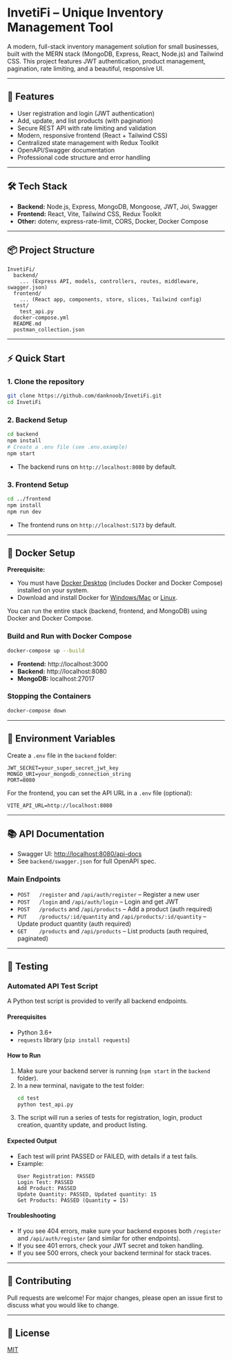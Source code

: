 # InvetiFi – Unique Inventory Management Tool

A modern, full-stack inventory management solution for small businesses, built with the MERN stack (MongoDB, Express, React, Node.js) and Tailwind CSS. This project features JWT authentication, product management, pagination, rate limiting, and a beautiful, responsive UI.

---

## 🚀 Features
- User registration and login (JWT authentication)
- Add, update, and list products (with pagination)
- Secure REST API with rate limiting and validation
- Modern, responsive frontend (React + Tailwind CSS)
- Centralized state management with Redux Toolkit
- OpenAPI/Swagger documentation
- Professional code structure and error handling

---

## 🛠️ Tech Stack
- **Backend:** Node.js, Express, MongoDB, Mongoose, JWT, Joi, Swagger
- **Frontend:** React, Vite, Tailwind CSS, Redux Toolkit
- **Other:** dotenv, express-rate-limit, CORS, Docker, Docker Compose

---

## 📦 Project Structure
```
InvetiFi/
  backend/
    ... (Express API, models, controllers, routes, middleware, swagger.json)
  frontend/
    ... (React app, components, store, slices, Tailwind config)
  test/
    test_api.py
  docker-compose.yml
  README.md
  postman_collection.json
```

---

## ⚡ Quick Start

### 1. Clone the repository
```sh
git clone https://github.com/danknoob/InvetiFi.git
cd InvetiFi
```

### 2. Backend Setup
```sh
cd backend
npm install
# Create a .env file (see .env.example)
npm start
```
- The backend runs on `http://localhost:8080` by default.

### 3. Frontend Setup
```sh
cd ../frontend
npm install
npm run dev
```
- The frontend runs on `http://localhost:5173` by default.

---

## 🐳 Docker Setup

**Prerequisite:**
- You must have [Docker Desktop](https://www.docker.com/products/docker-desktop/) (includes Docker and Docker Compose) installed on your system.
- Download and install Docker for [Windows/Mac](https://www.docker.com/products/docker-desktop/) or [Linux](https://docs.docker.com/engine/install/).

You can run the entire stack (backend, frontend, and MongoDB) using Docker and Docker Compose.

### **Build and Run with Docker Compose**
```sh
docker-compose up --build
```
- **Frontend:** http://localhost:3000
- **Backend:** http://localhost:8080
- **MongoDB:** localhost:27017

### **Stopping the Containers**
```sh
docker-compose down
```

---

## 🔑 Environment Variables
Create a `.env` file in the `backend` folder:
```
JWT_SECRET=your_super_secret_jwt_key
MONGO_URI=your_mongodb_connection_string
PORT=8080
```

For the frontend, you can set the API URL in a `.env` file (optional):
```
VITE_API_URL=http://localhost:8080
```

---

## 📚 API Documentation
- Swagger UI: [http://localhost:8080/api-docs](http://localhost:8080/api-docs)
- See `backend/swagger.json` for full OpenAPI spec.

### Main Endpoints
- `POST   /register` and `/api/auth/register` – Register a new user
- `POST   /login` and `/api/auth/login` – Login and get JWT
- `POST   /products` and `/api/products` – Add a product (auth required)
- `PUT    /products/:id/quantity` and `/api/products/:id/quantity` – Update product quantity (auth required)
- `GET    /products` and `/api/products` – List products (auth required, paginated)

---

## 🧪 Testing

### Automated API Test Script

A Python test script is provided to verify all backend endpoints.

#### **Prerequisites**
- Python 3.6+
- `requests` library (`pip install requests`)

#### **How to Run**
1. Make sure your backend server is running (`npm start` in the `backend` folder).
2. In a new terminal, navigate to the test folder:
   ```sh
   cd test
   python test_api.py
   ```
3. The script will run a series of tests for registration, login, product creation, quantity update, and product listing.

#### **Expected Output**
- Each test will print PASSED or FAILED, with details if a test fails.
- Example:
  ```
  User Registration: PASSED
  Login Test: PASSED
  Add Product: PASSED
  Update Quantity: PASSED, Updated quantity: 15
  Get Products: PASSED (Quantity = 15)
  ```

#### **Troubleshooting**
- If you see 404 errors, make sure your backend exposes both `/register` and `/api/auth/register` (and similar for other endpoints).
- If you see 401 errors, check your JWT secret and token handling.
- If you see 500 errors, check your backend terminal for stack traces.

---

## 🤝 Contributing
Pull requests are welcome! For major changes, please open an issue first to discuss what you would like to change.

---

## 📄 License
[MIT](LICENSE) 